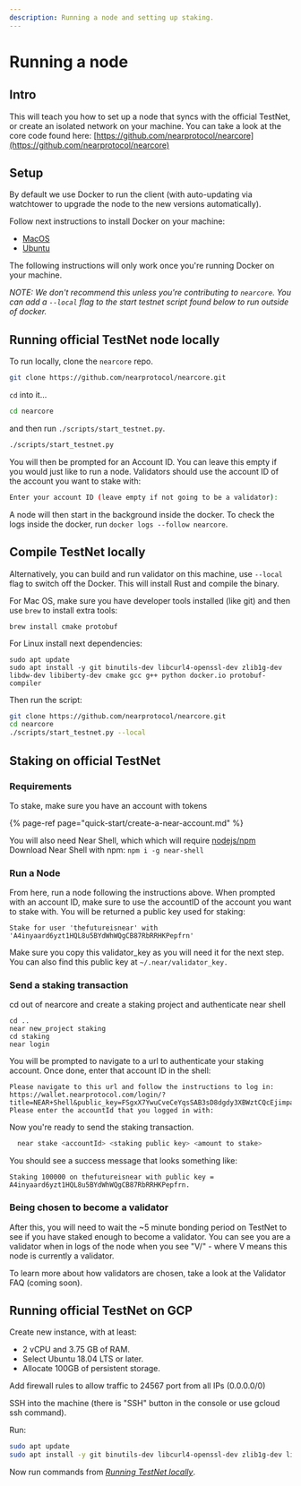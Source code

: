 ```yaml
---
description: Running a node and setting up staking.
---
```


# Running a node

## Intro

This will teach you how to set up a node that syncs with the official TestNet, or create an isolated network on your machine. You can take a look at the core code found here: [https://github.com/nearprotocol/nearcore](https://github.com/nearprotocol/nearcore)

## Setup

By default we use Docker to run the client \(with auto-updating via watchtower to upgrade the node to the new versions automatically\).

Follow next instructions to install Docker on your machine:

* [MacOS](https://docs.docker.com/docker-for-mac/install/)
* [Ubuntu](https://docs.docker.com/install/linux/docker-ce/ubuntu/)

The following instructions will only work once you're running Docker on your machine.

_NOTE: We don't recommend this unless you're contributing to `nearcore`. You can add a `--local` flag to the start testnet script found below to run outside of docker._

## Running official TestNet node locally

To run locally, clone the `nearcore` repo. 

```bash
git clone https://github.com/nearprotocol/nearcore.git
```

`cd` into it...

```bash
cd nearcore
```

and then run `./scripts/start_testnet.py`.

```bash
./scripts/start_testnet.py
```

You will then be prompted for an Account ID. You can leave this empty if you would just like to run a node. Validators should use the account ID of the account you want to stake with:

```bash
Enter your account ID (leave empty if not going to be a validator):
```

A node will then start in the background inside the docker. To check the logs inside the docker, run `docker logs --follow nearcore`.

## Compile TestNet locally

Alternatively, you can build and run validator on this machine, use `--local` flag to switch off the Docker. This will install Rust and compile the binary.

For Mac OS, make sure you have developer tools installed \(like git\) and then use `brew` to install extra tools:

```text
brew install cmake protobuf
```

For Linux install next dependencies:

```text
sudo apt update
sudo apt install -y git binutils-dev libcurl4-openssl-dev zlib1g-dev libdw-dev libiberty-dev cmake gcc g++ python docker.io protobuf-compiler
```

Then run the script:

```bash
git clone https://github.com/nearprotocol/nearcore.git
cd nearcore
./scripts/start_testnet.py --local
```

## Staking on official TestNet

### Requirements

To stake, make sure you have an account with tokens

{% page-ref page="quick-start/create-a-near-account.md" %}

You will also need Near Shell, which which will require [nodejs/npm](https://www.npmjs.com/get-npm)  
Download Near Shell with npm: `npm i -g near-shell`

### Run a Node

From here, run a node following the instructions above. When prompted with an account ID, make sure to use the accountID of the account you want to stake with. You will be returned a public key used for staking:

`Stake for user 'thefutureisnear' with 'A4inyaard6yzt1HQL8u5BYdWhWQgCB87RbRRHKPepfrn'`

Make sure you copy this validator\_key as you will need it for the next step. You can also find this public key at `~/.near/validator_key.`

### Send a staking transaction

cd out of nearcore and create a staking project and authenticate near shell

```text
cd ..
near new_project staking
cd staking
near login
```

You will be prompted to navigate to a url to authenticate your staking account. Once done, enter that account ID in the shell:

```text
Please navigate to this url and follow the instructions to log in: 
https://wallet.nearprotocol.com/login/?title=NEAR+Shell&public_key=FSgxX7YwuCveCeYqsSAB3sD8dgdy3XBWztCQcEjimpaN
Please enter the accountId that you logged in with:
```

Now you're ready to send the staking transaction.

```bash
  near stake <accountId> <staking public key> <amount to stake>
```

You should see a success message that looks something like:

```text
Staking 100000 on thefutureisnear with public key = A4inyaard6yzt1HQL8u5BYdWhWQgCB87RbRRHKPepfrn.
```

### Being chosen to become a validator

After this, you will need to wait the ~5 minute bonding period on TestNet to see if you have staked enough to become a validator. You can see you are a validator when in logs of the node when you see "V/" - where V means this node is currently a validator.

To learn more about how validators are chosen, take a look at the Validator FAQ \(coming soon\).

## Running official TestNet on GCP

Create new instance, with at least:

* 2 vCPU and 3.75 GB of RAM.
* Select Ubuntu 18.04 LTS or later.
* Allocate 100GB of persistent storage.

Add firewall rules to allow traffic to 24567 port from all IPs \(0.0.0.0/0\)

SSH into the machine \(there is "SSH" button in the console or use gcloud ssh command\).

Run:

```bash
sudo apt update
sudo apt install -y git binutils-dev libcurl4-openssl-dev zlib1g-dev libdw-dev libiberty-dev cmake gcc g++ python docker.io protobuf-compiler
```

Now run commands from [_Running TestNet locally_](running-a-node.md#running-official-testnet-node-locally).

